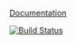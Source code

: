 [Documentation](http://docs.restfest.apiary.io/)

[![Build Status](https://travis-ci.org/netmilk/restfest.png?branch=master)](https://travis-ci.org/netmilk/restfest)
